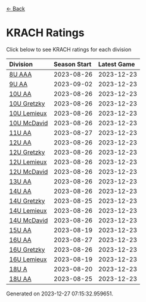 [<- Back](../readme.md)
# KRACH Ratings
Click below to see KRACH ratings for each division

| Division | Season Start | Latest Game |
| :-- | :-- | :-- |
| [8U AAA](8U-AAA-ratings.md) | 2023-08-26 | 2023-12-23 |
| [9U AA](9U-AA-ratings.md) | 2023-09-02 | 2023-12-23 |
| [10U AA](10U-AA-ratings.md) | 2023-08-26 | 2023-12-23 |
| [10U Gretzky](10U-Gretzky-ratings.md) | 2023-08-26 | 2023-12-23 |
| [10U Lemieux](10U-Lemieux-ratings.md) | 2023-08-26 | 2023-12-23 |
| [10U McDavid](10U-McDavid-ratings.md) | 2023-08-26 | 2023-12-23 |
| [11U AA](11U-AA-ratings.md) | 2023-08-27 | 2023-12-23 |
| [12U AA](12U-AA-ratings.md) | 2023-08-26 | 2023-12-23 |
| [12U Gretzky](12U-Gretzky-ratings.md) | 2023-08-26 | 2023-12-23 |
| [12U Lemieux](12U-Lemieux-ratings.md) | 2023-08-26 | 2023-12-23 |
| [12U McDavid](12U-McDavid-ratings.md) | 2023-08-26 | 2023-12-23 |
| [13U AA](13U-AA-ratings.md) | 2023-08-26 | 2023-12-23 |
| [14U AA](14U-AA-ratings.md) | 2023-08-26 | 2023-12-23 |
| [14U Gretzky](14U-Gretzky-ratings.md) | 2023-08-25 | 2023-12-23 |
| [14U Lemieux](14U-Lemieux-ratings.md) | 2023-08-26 | 2023-12-23 |
| [14U McDavid](14U-McDavid-ratings.md) | 2023-08-26 | 2023-12-23 |
| [15U AA](15U-AA-ratings.md) | 2023-08-19 | 2023-12-23 |
| [16U AA](16U-AA-ratings.md) | 2023-08-27 | 2023-12-23 |
| [16U Gretzky](16U-Gretzky-ratings.md) | 2023-08-26 | 2023-12-23 |
| [16U Lemieux](16U-Lemieux-ratings.md) | 2023-08-19 | 2023-12-23 |
| [18U A](18U-A-ratings.md) | 2023-08-20 | 2023-12-23 |
| [18U AA](18U-AA-ratings.md) | 2023-08-25 | 2023-12-23 |

Generated on 2023-12-27 07:15:32.959651.
